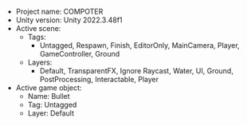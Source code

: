 <!-- UNITY CODE ASSIST INSTRUCTIONS START -->
- Project name: COMPOTER
- Unity version: Unity 2022.3.48f1
- Active scene:
  - Tags:
    - Untagged, Respawn, Finish, EditorOnly, MainCamera, Player, GameController, Ground
  - Layers:
    - Default, TransparentFX, Ignore Raycast, Water, UI, Ground, PostProcessing, Interactable, Player
- Active game object:
  - Name: Bullet
  - Tag: Untagged
  - Layer: Default
<!-- UNITY CODE ASSIST INSTRUCTIONS END -->